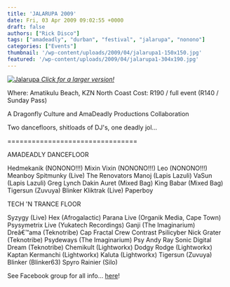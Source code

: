 ```yaml
---
title: 'JALARUPA 2009'
date: Fri, 03 Apr 2009 09:02:55 +0000
draft: false
authors: ["Rick Disco"]
tags: ["amadeadly", "durban", "festival", "jalarupa", "nonono"]
categories: ["Events"]
thumbnail: '/wp-content/uploads/2009/04/jalarupa1-150x150.jpg'
featured: '/wp-content/uploads/2009/04/jalarupa1-304x190.jpg'
---
```


 [![Jalarupa](/wp-content/uploads/2009/04/jalarupa-160x300.jpg "Jalarupa") _Click for a larger version!_](/wp-content/uploads/2009/04/jalarupa.jpg)

Where: Amatikulu Beach, KZN North Coast Cost: R190 / full event (R140 / Sunday Pass)

A Dragonfly Culture and AmaDeadly Productions Collaboration

Two dancefloors, shitloads of DJ's, one deadly jol...

\================================

AMADEADLY DANCEFLOOR

Hedmekanik (NONONO!!!) Mixin Vixin (NONONO!!!) Leo (NONONO!!!) Meanboy Spitmunky (Live) The Renovators Manoj (Lapis Lazuli) VaSun (Lapis Lazuli) Greg Lynch Dakin Auret (Mixed Bag) King Babar (Mixed Bag) Tigersun (Zuvuya) Blinker Kliktrak (Live) Paperboy

TECH 'N TRANCE FLOOR

Syzygy (Live) Hex (Afrogalactic) Parana Live (Organik Media, Cape Town) Psysymetrix Live (Yukatech Recordings) Ganji (The Imaginarium) Dreâ€™ama (Teknotribe) Cap Fractal Crew Contrast Psilicyber Nick Grater (Teknotribe) Psydeways (The Imaginarium) Psy Andy Ray Sonic Digital Dream (Teknotribe) Chemikult (Lightworkx) Dodgy Rodge (Lightworkx) Kaptan Kermanchi (Lightworkx) Kaluta (Lightworkx) Tigersun (Zuvuya) Blinker (Blinker63) Spyro Rainier (Silo)

See Facebook group for all info... [here](http://www.facebook.com/event.php?eid=55678057860&ref=ts "Facebook Event")!

